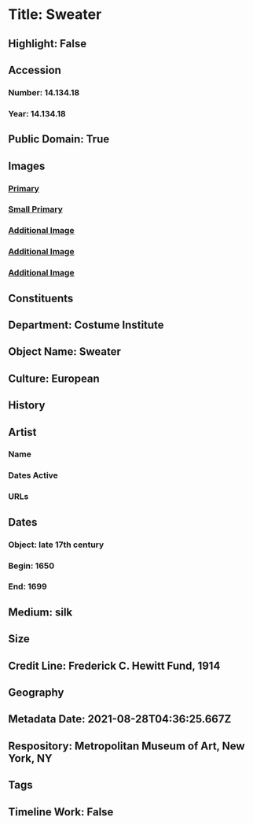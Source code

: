 # Title: Sweater
## Highlight: False
## Accession
### Number: 14.134.18
### Year: 14.134.18
## Public Domain: True
## Images
### [Primary](https://images.metmuseum.org/CRDImages/ci/original/14.134.18_F.jpg)
### [Small Primary](https://images.metmuseum.org/CRDImages/ci/web-large/14.134.18_F.jpg)
### [Additional Image](https://images.metmuseum.org/CRDImages/ci/original/14.134.18_B.jpg)
### [Additional Image](https://images.metmuseum.org/CRDImages/ci/original/14.134.18_d.jpg)
### [Additional Image](https://images.metmuseum.org/CRDImages/ci/original/129567.jpg)
## Constituents
## Department: Costume Institute
## Object Name: Sweater
## Culture: European
## History
## Artist
### Name
### Dates Active
### URLs
## Dates
### Object: late 17th century
### Begin: 1650
### End: 1699
## Medium: silk
## Size
## Credit Line: Frederick C. Hewitt Fund, 1914
## Geography
## Metadata Date: 2021-08-28T04:36:25.667Z
## Respository: Metropolitan Museum of Art, New York, NY
## Tags
## Timeline Work: False